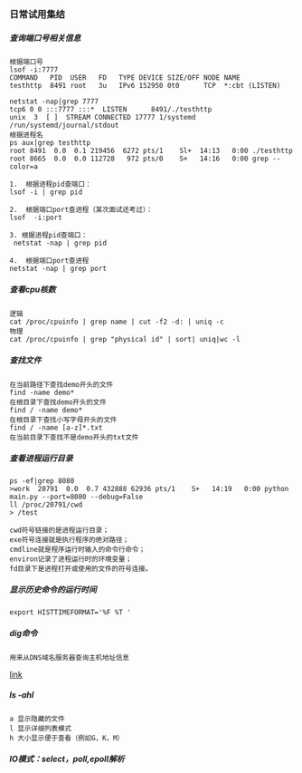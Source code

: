 ### 日常试用集结

##### **查询端口号相关信息**

~~~shell
根据端口号
lsof -i:7777
COMMAND   PID  USER   FD   TYPE DEVICE SIZE/OFF NODE NAME
testhttp  8491 root   3u   IPv6 152950 0t0      TCP  *:cbt (LISTEN)

netstat -nap|grep 7777
tcp6 0 0 :::7777 :::*  LISTEN      8491/./testhttp     
unix  3  [ ]  STREAM CONNECTED 17777 1/systemd  /run/systemd/journal/stdout
根据进程名
ps aux|grep testhttp
root 8491  0.0  0.1 219456  6272 pts/1    Sl+  14:13   0:00 ./testhttp
root 8665  0.0  0.0 112728   972 pts/0    S+   14:16   0:00 grep --color=a

1.  根据进程pid查端口：
lsof -i | grep pid

2.  根据端口port查进程（某次面试还考过）：
lsof  -i:port     

3. 根据进程pid查端口：
 netstat -nap | grep pid

4.  根据端口port查进程
netstat -nap | grep port
~~~

##### **查看cpu核数**

~~~shell
逻辑
cat /proc/cpuinfo | grep name | cut -f2 -d: | uniq -c
物理
cat /proc/cpuinfo | grep "physical id" | sort| uniq|wc -l
~~~

##### **查找文件**

~~~shell
在当前路径下查找demo开头的文件
find -name demo*
在根目录下查找demo开头的文件
find / -name demo*
在根目录下查找小写字母开头的文件
find / -name [a-z]*.txt
在当前目录下查找不是demo开头的txt文件
~~~

##### **查看进程运行目录**

~~~shell
ps -ef|grep 8080
>work  20791  0.0  0.7 432888 62936 pts/1    S+   14:19   0:00 python main.py --port=8080 --debug=False
ll /proc/20791/cwd
> /test

cwd符号链接的是进程运行目录；
exe符号连接就是执行程序的绝对路径；
cmdline就是程序运行时输入的命令行命令；
environ记录了进程运行时的环境变量；
fd目录下是进程打开或使用的文件的符号连接。
~~~

##### **显示历史命令的运行时间**

~~~shell
export HISTTIMEFORMAT='%F %T '
~~~

##### dig命令

~~~shell
用来从DNS域名服务器查询主机地址信息
~~~

[link](https://www.cnblogs.com/sparkdev/p/7777871.html)

##### ls -ahl

~~~shell
a 显示隐藏的文件
l 显示详细列表模式
h 大小显示便于查看（例如G，K，M）
~~~



##### **IO模式：select，poll,epoll解析**

